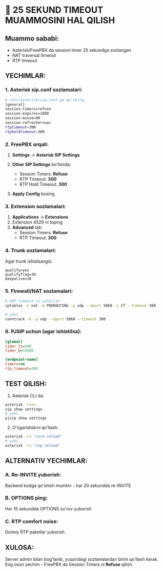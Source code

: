 # 🔧 25 SEKUND TIMEOUT MUAMMOSINI HAL QILISH

## Muammo sababi:
- Asterisk/FreePBX da session timer 25 sekundga sozlangan
- NAT traversal timeout
- RTP timeout

## YECHIMLAR:

### 1. Asterisk sip.conf sozlamalari:
```bash
# /etc/asterisk/sip.conf ga qo'shing:
[general]
session-timers=refuse
session-expires=1800
session-minse=90
session-refresher=uac
rtptimeout=300
rtpholdtimeout=300
```

### 2. FreePBX orqali:
1. **Settings** → **Asterisk SIP Settings**
2. **Other SIP Settings** bo'limida:
   - Session Timers: **Refuse**
   - RTP Timeout: **300**
   - RTP Hold Timeout: **300**

3. **Apply Config** bosing

### 3. Extension sozlamalari:
1. **Applications** → **Extensions**
2. Extension 4529 ni toping
3. **Advanced** tab:
   - Session Timers: **Refuse**
   - RTP Timeout: **300**

### 4. Trunk sozlamalari:
Agar trunk ishlatsangiz:
```
qualify=yes
qualifyfreq=30
keepalive=30
```

### 5. Firewall/NAT sozlamalari:
```bash
# UDP timeout ni oshirish
iptables -t nat -A PREROUTING -p udp --dport 5060 -j CT --timeout 300

# yoki
conntrack -E -p udp --dport 5060 --timeout 300
```

### 6. PJSIP uchun (agar ishlatilsa):
```ini
[global]
timer_t1=500
timer_b=32000

[endpoint-name]
timers=no
rtp_timeout=300
```

## TEST QILISH:

1. Asterisk CLI da:
```bash
asterisk -rvvv
sip show settings
# yoki
pjsip show settings
```

2. O'zgarishlarni qo'llash:
```bash
asterisk -rx "core reload"
# yoki
asterisk -rx "sip reload"
```

## ALTERNATIV YECHIMLAR:

### A. Re-INVITE yuborish:
Backend kodga qo'shish mumkin - har 20 sekundda re-INVITE

### B. OPTIONS ping:
Har 15 sekundda OPTIONS so'rov yuborish

### C. RTP comfort noise:
Doimiy RTP paketlar yuborish

## XULOSA:
Server admin bilan bog'lanib, yuqoridagi sozlamalardan birini qo'llash kerak. Eng oson yechim - FreePBX da Session Timers ni **Refuse** qilish.